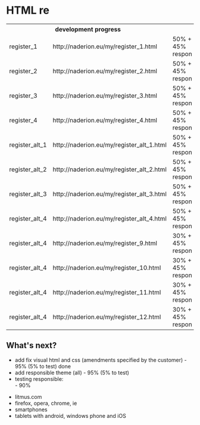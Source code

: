 HTML re
================================

<table>
  <tr>
    <th colspan="2">development progress</th>
  </tr>
  <tr>
    <td>register_1</td><td>http://naderion.eu/my/register_1.html</td><td>50% + 45% respon</td>
  </tr>
  <tr>
    <td>register_2</td><td>http://naderion.eu/my/register_2.html</td><td>50% + 45% respon</td>
  </tr>
  <tr>
    <td>register_3</td><td>http://naderion.eu/my/register_3.html</td><td>50% + 45% respon</td>
  </tr>
  <tr>
    <td>register_4</td><td>http://naderion.eu/my/register_4.html</td><td>50% + 45% respon</td>
  </tr>
  <tr>
    <td>register_alt_1</td><td>http://naderion.eu/my/register_alt_1.html</td><td>50% + 45% respon</td>
  </tr>
  <tr>
    <td>register_alt_2</td><td>http://naderion.eu/my/register_alt_2.html</td><td>50% + 45% respon</td>
  </tr>
  <tr>
    <td>register_alt_3</td><td>http://naderion.eu/my/register_alt_3.html</td><td>50% + 45% respon</td>
  </tr>
  <tr>
    <td>register_alt_4</td><td>http://naderion.eu/my/register_alt_4.html</td><td>50% + 45% respon</td>
  </tr>
  <tr>
    <td>register_alt_4</td><td>http://naderion.eu/my/register_9.html</td><td>30% + 45% respon</td>
  </tr>
  <tr>
    <td>register_alt_4</td><td>http://naderion.eu/my/register_10.html</td><td>30% + 45% respon</td>
  </tr>
  <tr>
    <td>register_alt_4</td><td>http://naderion.eu/my/register_11.html</td><td>30% + 45% respon</td>
  </tr>
  <tr>
    <td>register_alt_4</td><td>http://naderion.eu/my/register_12.html</td><td>30% + 45% respon</td>
  </tr>

</table>

What's next?
-------------------------
- add fix visual html and css (amendments specified by the customer) - 95% (5% to test) done
- add responsible theme (all) - 95% (5% to test)
- testing responsible:<br> - 90%
 * litmus.com
 * firefox, opera, chrome, ie
 * smartphones
 * tablets with android, windows phone and iOS